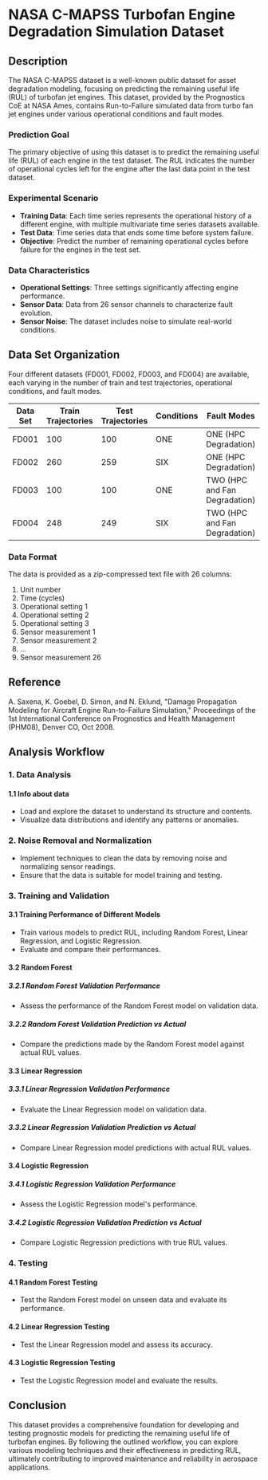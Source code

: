 # NASA C-MAPSS Turbofan Engine Degradation Simulation Dataset

## Description
The NASA C-MAPSS dataset is a well-known public dataset for asset degradation modeling, focusing on predicting the remaining useful life (RUL) of turbofan jet engines. This dataset, provided by the Prognostics CoE at NASA Ames, contains Run-to-Failure simulated data from turbo fan jet engines under various operational conditions and fault modes.

### Prediction Goal
The primary objective of using this dataset is to predict the remaining useful life (RUL) of each engine in the test dataset. The RUL indicates the number of operational cycles left for the engine after the last data point in the test dataset.

### Experimental Scenario
- **Training Data**: Each time series represents the operational history of a different engine, with multiple multivariate time series datasets available.
- **Test Data**: Time series data that ends some time before system failure.
- **Objective**: Predict the number of remaining operational cycles before failure for the engines in the test set.

### Data Characteristics
- **Operational Settings**: Three settings significantly affecting engine performance.
- **Sensor Data**: Data from 26 sensor channels to characterize fault evolution.
- **Sensor Noise**: The dataset includes noise to simulate real-world conditions.

## Data Set Organization
Four different datasets (FD001, FD002, FD003, and FD004) are available, each varying in the number of train and test trajectories, operational conditions, and fault modes.

| Data Set | Train Trajectories | Test Trajectories | Conditions | Fault Modes                        |
|----------|--------------------|-------------------|------------|------------------------------------|
| FD001    | 100                | 100               | ONE        | ONE (HPC Degradation)              |
| FD002    | 260                | 259               | SIX        | ONE (HPC Degradation)              |
| FD003    | 100                | 100               | ONE        | TWO (HPC and Fan Degradation)      |
| FD004    | 248                | 249               | SIX        | TWO (HPC and Fan Degradation)      |

### Data Format
The data is provided as a zip-compressed text file with 26 columns:
1. Unit number
2. Time (cycles)
3. Operational setting 1
4. Operational setting 2
5. Operational setting 3
6. Sensor measurement 1
7. Sensor measurement 2
8. ...
26. Sensor measurement 26

## Reference
A. Saxena, K. Goebel, D. Simon, and N. Eklund, "Damage Propagation Modeling for Aircraft Engine Run-to-Failure Simulation," Proceedings of the 1st International Conference on Prognostics and Health Management (PHM08), Denver CO, Oct 2008.

## Analysis Workflow

### 1. Data Analysis
#### 1.1 Info about data
- Load and explore the dataset to understand its structure and contents.
- Visualize data distributions and identify any patterns or anomalies.

### 2. Noise Removal and Normalization
- Implement techniques to clean the data by removing noise and normalizing sensor readings.
- Ensure that the data is suitable for model training and testing.

### 3. Training and Validation
#### 3.1 Training Performance of Different Models
- Train various models to predict RUL, including Random Forest, Linear Regression, and Logistic Regression.
- Evaluate and compare their performances.

#### 3.2 Random Forest
##### 3.2.1 Random Forest Validation Performance
- Assess the performance of the Random Forest model on validation data.
##### 3.2.2 Random Forest Validation Prediction vs Actual
- Compare the predictions made by the Random Forest model against actual RUL values.

#### 3.3 Linear Regression
##### 3.3.1 Linear Regression Validation Performance
- Evaluate the Linear Regression model on validation data.
##### 3.3.2 Linear Regression Validation Prediction vs Actual
- Compare Linear Regression model predictions with actual RUL values.

#### 3.4 Logistic Regression
##### 3.4.1 Logistic Regression Validation Performance
- Assess the Logistic Regression model's performance.
##### 3.4.2 Logistic Regression Validation Prediction vs Actual
- Compare Logistic Regression predictions with true RUL values.

### 4. Testing
#### 4.1 Random Forest Testing
- Test the Random Forest model on unseen data and evaluate its performance.
#### 4.2 Linear Regression Testing
- Test the Linear Regression model and assess its accuracy.
#### 4.3 Logistic Regression Testing
- Test the Logistic Regression model and evaluate the results.

## Conclusion
This dataset provides a comprehensive foundation for developing and testing prognostic models for predicting the remaining useful life of turbofan engines. By following the outlined workflow, you can explore various modeling techniques and their effectiveness in predicting RUL, ultimately contributing to improved maintenance and reliability in aerospace applications.
